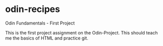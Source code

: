 # odin-recipes
Odin Fundamentals - First Project

This is the first project assignment on the Odin-Project. This should teach me the basics of HTML and practice git.